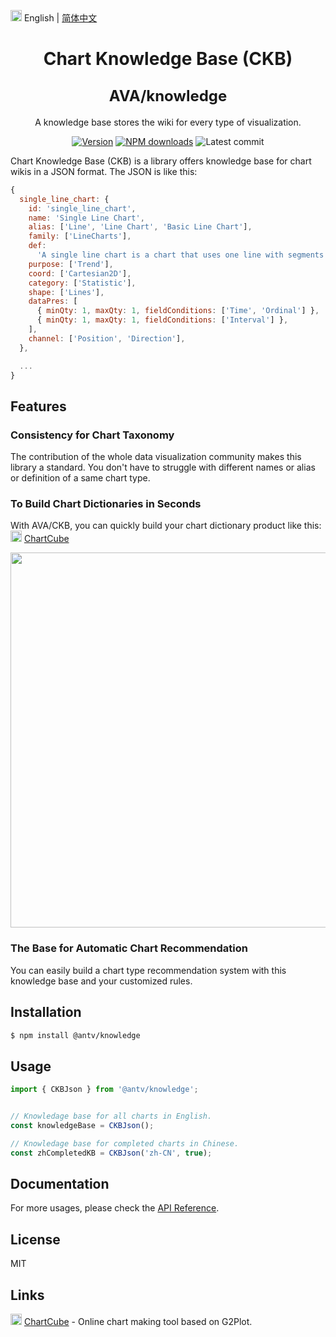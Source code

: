 <img src="https://gw.alipayobjects.com/zos/antfincdn/R8sN%24GNdh6/language.svg" width="18"> English | [简体中文](./zh-CN/README.zh-CN.md)

<h1 align="center">
  <p>Chart Knowledge Base (CKB)</p>
  <span style="font-size: 24px;">AVA/knowledge</span>
</h1>

<div align="center">

A knowledge base stores the wiki for every type of visualization.

[![Version](https://badgen.net/npm/v/@antv/knowledge)](https://www.npmjs.com/@antv/knowledge)
[![NPM downloads](http://img.shields.io/npm/dm/@antv/knowledge.svg)](http://npmjs.com/@antv/knowledge)
![Latest commit](https://badgen.net/github/last-commit/antvis/knowledge)

</div>

Chart Knowledge Base (CKB) is a library offers knowledge base for chart wikis in a JSON format. The JSON is like this:

```js
{
  single_line_chart: {
    id: 'single_line_chart',
    name: 'Single Line Chart',
    alias: ['Line', 'Line Chart', 'Basic Line Chart'],
    family: ['LineCharts'],
    def:
      'A single line chart is a chart that uses one line with segments to show changes in data in a ordinal dimension.',
    purpose: ['Trend'],
    coord: ['Cartesian2D'],
    category: ['Statistic'],
    shape: ['Lines'],
    dataPres: [
      { minQty: 1, maxQty: 1, fieldConditions: ['Time', 'Ordinal'] },
      { minQty: 1, maxQty: 1, fieldConditions: ['Interval'] },
    ],
    channel: ['Position', 'Direction'],
  },

  ...
}
```

## Features

### Consistency for Chart Taxonomy

The contribution of the whole data visualization community makes this library a standard. You don't have to struggle with different names or alias or definition of a same chart type.

### To Build Chart Dictionaries in Seconds

With AVA/CKB, you can quickly build your chart dictionary product like this: <img src="https://gw.alipayobjects.com/zos/antfincdn/1yMwFkBvyV/chartcube-logo-cube.svg" width="18"> [ChartCube](https://chartcube.alipay.com/guide)

<div align="center">
<img src="https://gw.alipayobjects.com/zos/antfincdn/%24lJREleYKL/Screen%252520Shot%2525202020-02-14%252520at%2525206.41.07%252520PM.png" width="600" />
</div>

### The Base for Automatic Chart Recommendation

You can easily build a chart type recommendation system with this knowledge base and your customized rules.

## Installation

```bash
$ npm install @antv/knowledge
```

## Usage

```js
import { CKBJson } from '@antv/knowledge';


// Knowledage base for all charts in English.
const knowledgeBase = CKBJson();

// Knowledage base for completed charts in Chinese.
const zhCompletedKB = CKBJson('zh-CN', true);
```

## Documentation

For more usages, please check the [API Reference](./API.md).

## License

MIT

## Links

<img src="https://gw.alipayobjects.com/zos/antfincdn/1yMwFkBvyV/chartcube-logo-cube.svg" width="18"> [ChartCube](https://chartcube.alipay.com/) - Online chart making tool based on G2Plot.
